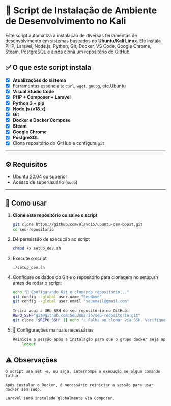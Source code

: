 # 🚀 Script de Instalação de Ambiente de Desenvolvimento no Kali

Este script automatiza a instalação de diversas ferramentas de desenvolvimento em sistemas baseados no **Ubuntu/Kali Linux**. Ele instala PHP, Laravel, Node.js, Python, Git, Docker, VS Code, Google Chrome, Steam, PostgreSQL e ainda clona um repositório do GitHub.

## ✅ O que este script instala

- [x] **Atualizações do sistema**
- [x] Ferramentas essenciais: `curl`, `wget`, `gnupg`, etc.Ubuntu
- [x] **Visual Studio Code**
- [x] **PHP + Composer + Laravel**
- [x] **Python 3 + pip**
- [x] **Node.js (v18.x)**
- [x] **Git**
- [x] **Docker e Docker Compose**
- [x] **Steam**
- [x] **Google Chrome**
- [x] **PostgreSQL**
- [x] Clona repositório do GitHub e configura `git`

---

## ⚙️ Requisitos

- Ubuntu 20.04 ou superior
- Acesso de superusuário (`sudo`)

---

## 🧰 Como usar

1. **Clone este repositório ou salve o script**

   ```bash
   git clone https://github.com/Olavo15/ubuntu-dev-boost.git
   cd seu-repositorio

2. Dê permissão de execução ao script

    ```bash
    chmod +x setup_dev.sh
3. Execute o script
    ```bash 
    ./setup_dev.sh
4. Configure os dados do Git e o repositório para clonagem no setup.sh antes de rodar o script:
    ```bash
    echo "📁 Configurando Git e clonando repositório..."
    git config --global user.name "SeuNome"
    git config --global user.email "seuemail@gmail.com"

    Insira aqui a URL SSH do seu repositório no GitHub:
    REPO_SSH="git@github.com:SeuUsuario/seu-repositorio.git"
    git clone "$REPO_SSH" || echo "⚠️ Falha ao clonar via SSH. Verifique se a chave foi adicionada ao GitHub."

5. 📝 Configurações manuais necessárias
    ```bash
    Reinicie a sessão após a instalação para que o grupo docker seja aplicado corretamente:
        logout
## ⚠️ Observações

    O script usa set -e, ou seja, interrompe a execução se algum comando falhar.

    Após instalar o Docker, é necessário reiniciar a sessão para usar docker sem sudo.

    Laravel será instalado globalmente via Composer.
